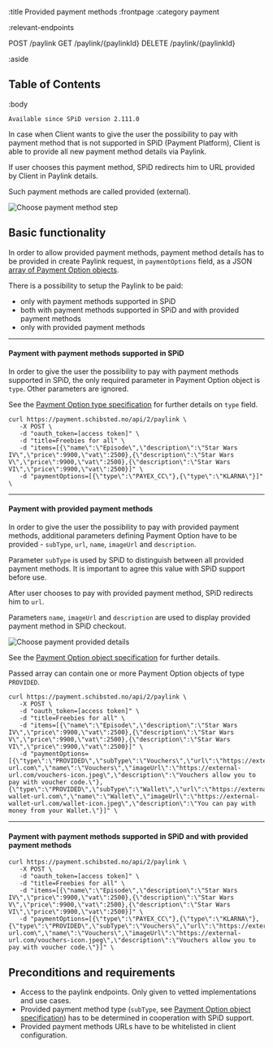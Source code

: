 :title Provided payment methods
:frontpage
:category payment

:relevant-endpoints

POST /paylink
GET /paylink/{paylinkId}
DELETE /paylink/{paylinkId}

:aside
## Table of Contents

<spid-toc></spid-toc>

:body

`Available since SPiD version 2.111.0`

In case when Client wants to give the user the possibility to pay with payment method 
that is not supported in SPiD (Payment Platform), Client is able to provide all 
new payment method details via Paylink.

If user chooses this payment method, SPiD redirects him to URL provided by Client in Paylink details.

Such payment methods are called provided (external).

<img alt="Choose payment method step" style="display: block; max-width: 100%; height: auto; margin: auto; float: none!important;" src="/images/choose-payment.png">


## Basic functionality

In order to allow provided payment methods, payment method details has to be 
provided in create Paylink request, in `paymentOptions` field, as a JSON [array of Payment Option objects](/types/payment-options-array/).

There is a possibility to setup the Paylink to be paid:

- only with payment methods supported in SPiD
- both with payment methods supported in SPiD and with provided payment methods
- only with provided payment methods

***

#### Payment with payment methods supported in SPiD

In order to give the user the possibility to pay with payment methods supported in SPiD,
the only required parameter in Payment Option object is `type`. Other parameters are ignored.

See the [Payment Option type specification](/types/payment-option-type/) for further details on `type` field.


```
curl https://payment.schibsted.no/api/2/paylink \
   -X POST \
   -d "oauth_token=[access token]" \
   -d "title=Freebies for all" \
   -d "items=[{\"name\":\"Episode\",\"description\":\"Star Wars IV\",\"price\":9900,\"vat\":2500},{\"description\":\"Star Wars V\",\"price\":9900,\"vat\":2500},{\"description\":\"Star Wars VI\",\"price\":9900,\"vat\":2500}]" \
   -d "paymentOptions=[{\"type\":\"PAYEX_CC\"},{\"type\":\"KLARNA\"}]" \
```

***

#### Payment with provided payment methods

In order to give the user the possibility to pay with provided payment methods,
additional parameters defining Payment Option have to be provided - `subType`, `url`, `name`, `imageUrl` and `description`. 

Parameter `subType` is used by SPiD to distinguish between all provided payment 
methods. It is important to agree this value with SPiD support before use.

After user chooses to pay with provided payment method, SPiD redirects him 
to `url`.

Parameters `name`, `imageUrl` and `description` are used to display provided payment method in SPiD checkout.

<img alt="Choose payment provided details" style="display: block; max-width: 100%; height: auto; margin: auto; float: none!important;" src="/images/choose-payment-external-details.png">


See the [Payment Option object specification](/types/payment-options-array/) for further details.

Passed array can contain one or more Payment Option objects of type `PROVIDED`. 


```
curl https://payment.schibsted.no/api/2/paylink \
   -X POST \
   -d "oauth_token=[access token]" \
   -d "title=Freebies for all" \
   -d "items=[{\"name\":\"Episode\",\"description\":\"Star Wars IV\",\"price\":9900,\"vat\":2500},{\"description\":\"Star Wars V\",\"price\":9900,\"vat\":2500},{\"description\":\"Star Wars VI\",\"price\":9900,\"vat\":2500}]" \
   -d "paymentOptions=[{\"type\":\"PROVIDED\",\"subType\":\"Vouchers\",\"url\":\"https://external-url.com\",\"name\":\"Vouchers\",\"imageUrl\":\"https://external-url.com/vouchers-icon.jpeg\",\"description\":\"Vouchers allow you to pay with voucher code.\"},{\"type\":\"PROVIDED\",\"subType\":\"Wallet\",\"url\":\"https://external-wallet-url.com\",\"name\":\"Wallet\",\"imageUrl\":\"https://external-wallet-url.com/wallet-icon.jpeg\",\"description\":\"You can pay with money from your Wallet.\"}]" \
```

***

#### Payment with payment methods supported in SPiD and with provided payment methods

```
curl https://payment.schibsted.no/api/2/paylink \
   -X POST \
   -d "oauth_token=[access token]" \
   -d "title=Freebies for all" \
   -d "items=[{\"name\":\"Episode\",\"description\":\"Star Wars IV\",\"price\":9900,\"vat\":2500},{\"description\":\"Star Wars V\",\"price\":9900,\"vat\":2500},{\"description\":\"Star Wars VI\",\"price\":9900,\"vat\":2500}]" \
   -d "paymentOptions=[{\"type\":\"PAYEX_CC\"},{\"type\":\"KLARNA\"},{\"type\":\"PROVIDED\",\"subType\":\"Vouchers\",\"url\":\"https://external-url.com\",\"name\":\"Vouchers\",\"imageUrl\":\"https://external-url.com/vouchers-icon.jpeg\",\"description\":\"Vouchers allow you to pay with voucher code.\"}]" \
```


## Preconditions and requirements

* Access to the paylink endpoints. Only given to vetted implementations and use cases.
* Provided payment method type (`subType`, see [Payment Option object specification](/types/payment-options-array/)) has to be determined in cooperation with SPiD support.
* Provided payment methods URLs have to be whitelisted in client configuration.



